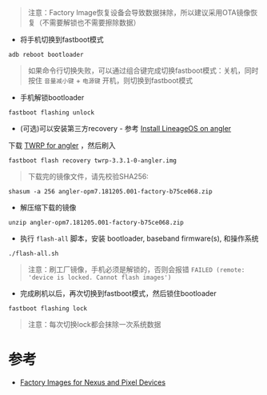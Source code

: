 > 注意：Factory Image恢复设备会导致数据抹除，所以建议采用OTA镜像恢复（不需要解锁也不需要擦除数据）

* 将手机切换到fastboot模式

```
adb reboot bootloader
```

> 如果命令行切换失败，可以通过组合键完成切换fastboot模式：关机，同时按住 `音量减小键` + `电源键` 开机，则切换到fastboot模式

* 手机解锁bootloader

```
fastboot flashing unlock
```

* (可选)可以安装第三方recovery - 参考 [Install LineageOS on angler](https://wiki.lineageos.org/devices/angler/install)

下载 [TWRP for angler](https://dl.twrp.me/angler/) ，然后刷入

```
fastboot flash recovery twrp-3.3.1-0-angler.img
```

> 下载完的镜像文件，请先校验SHA256:

```
shasum -a 256 angler-opm7.181205.001-factory-b75ce068.zip
```

* 解压缩下载的镜像

```
unzip angler-opm7.181205.001-factory-b75ce068.zip
```

* 执行 `flash-all` 脚本，安装  bootloader, baseband firmware(s), 和操作系统

```
./flash-all.sh
```

> 注意：刷工厂镜像，手机必须是解锁的，否则会报错 `FAILED (remote: 'device is locked. Cannot flash images')`

* 完成刷机以后，再次切换到fastboot模式，然后锁住bootloader

```
fastboot flashing lock
```

> 注意：每次切换lock都会抹除一次系统数据

# 参考

* [Factory Images for Nexus and Pixel Devices](https://developers.google.com/android/images)